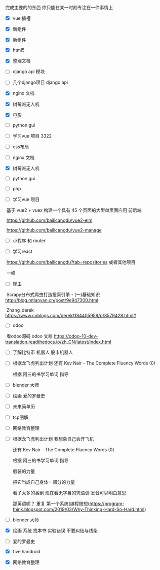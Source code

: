 完成主要的的东西 你只能在某一时刻专注在一件事情上

- [x] vue 插槽
- [x] 新组件
- [x] 新组件
- [x] html5
- [x] 整理文档
- [ ] django api 模块
- [ ] 几个django项目 django api

- [x] nginx 文档
- [x] 树莓派无人机
- [x] 电影

- [ ] python gui 

- [ ]  学习vue 项目 3322

- [ ] css布局
- [ ] nginx 文档
- [x] 树莓派无人机
- [ ] python gui 
- [ ] php
- [ ] 学习vue 项目

​	基于 vue2 + vuex 构建一个具有 45 个页面的大型单页面应用 前后端

​	https://github.com/bailicangdu/vue2-elm

​	https://github.com/bailicangdu/vue2-manage

- [ ] 小程序 和 router

- [ ] 学习react

​	https://github.com/bailicangdu?tab=repositories 或者其他项目

​	一峰

- [ ] 爬虫

​	Scrapy分布式爬虫打造搜索引擎 - (一)基础知识 http://blog.mtianyan.cn/post/9e947300.html

​	Zhang_derek https://www.cnblogs.com/derek1184405959/p/8579428.html#

- [ ] odoo

​	看odoo源码 odoo 文档 https://odoo-10-dev-translation.readthedocs.io/zh_CN/latest/index.html








- [ ] 了解比特币 机器人 股市机器人

- [ ] 根据龙飞虎列出计划 还有 Kev Nair - The Complete Fluency Words (0)

  根据 阿三的书学习单词 指导

- [ ] blender 大师

- [ ] 绘画 爱的罗曼史

- [ ] 未来简单历 

- [ ] tcp图解










- [ ] 网络教育整理

- [ ] 根据龙飞虎列出计划  我想象自己会开飞机

  还有 Kev Nair - The Complete Fluency Words (0)

  根据 阿三的书学习单词 指导

  假装的力量

  把它当成自己身体一部分的力量

  看了太多的番剧  现在看无字幕的凭语调 发音可以明白意思 

  那英语呢？ 重复 第一个系统(编程随想(<https://program-think.blogspot.com/2019/03/Why-Thinking-Hard-So-Hard.html>)

- [ ] blender 大师

- [x] 绘画  系统 找本书 实验错误 不要纠结与线条

- [ ] 爱的罗曼史 

- [x] five handroid


- [x] 网络教育整理









